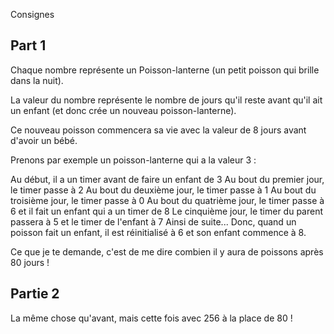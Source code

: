 Consignes

## Part 1
Chaque nombre représente un Poisson-lanterne (un petit poisson qui brille dans la nuit).

La valeur du nombre représente le nombre de jours qu'il reste avant qu'il ait un enfant (et donc crée un nouveau poisson-lanterne).

Ce nouveau poisson commencera sa vie avec la valeur de 8 jours avant d'avoir un bébé.

Prenons par exemple un poisson-lanterne qui a la valeur 3 :

Au début, il a un timer avant de faire un enfant de 3
Au bout du premier jour, le timer passe à 2
Au bout du deuxième jour, le timer passe à 1
Au bout du troisième jour, le timer passe à 0
Au bout du quatrième jour, le timer passe à 6 et il fait un enfant qui a un timer de 8
Le cinquième jour, le timer du parent passera à 5 et le timer de l'enfant à 7
Ainsi de suite...
Donc, quand un poisson fait un enfant, il est réinitialisé à 6 et son enfant commence à 8.

Ce que je te demande, c'est de me dire combien il y aura de poissons après 80 jours !


## Partie 2

La même chose qu'avant, mais cette fois avec 256 à la place de 80 !